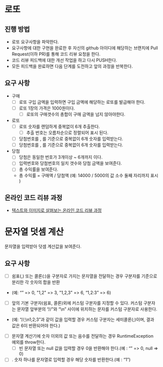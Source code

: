 # 로또
## 진행 방법
* 로또 요구사항을 파악한다.
* 요구사항에 대한 구현을 완료한 후 자신의 github 아이디에 해당하는 브랜치에 Pull Request(이하 PR)를 통해 코드 리뷰 요청을 한다.
* 코드 리뷰 피드백에 대한 개선 작업을 하고 다시 PUSH한다.
* 모든 피드백을 완료하면 다음 단계를 도전하고 앞의 과정을 반복한다.

## 요구 사항
- 구매
    - [ ]  로또 구입 금액을 입력하면 구입 금액에 해당하는 로또를 발급해야 한다.
    - [ ]  로또 1장의 가격은 1000원이다.
        - [ ]  로또의 구매갯수의 총합이 구매 금액을 넘지 않아야한다.

- 로또
    - [ ] 로또 숫자를 랜덤하게 중복없이 6개 추출한다.
        - [ ]  추출 번호는 오름차순으로 정렬되어 표시 된다.
    - [ ] 당첨번호를 , 를 기준으로 중복없이 6개 숫자를 입력받는다.
    - [ ] 당첨번호를 , 를 기준으로 중복없이 6개 숫자를 입력받는다.

- 당첨
    - [ ] 당첨은 동일한 번호가 3개이상 ~ 6개까지 이다. 
    - [ ] 입력번호와 당첨번호의 일치 갯수와 당첨 금액을 보여준다.  
    - [ ] 총 수익률을 보여준다. 
    * 총 수익률 = 구매액 / 당첨액 (예: 14000 / 5000의 값 소수 둘째 자리까지 표시 ) 
    

## 온라인 코드 리뷰 과정
* [텍스트와 이미지로 살펴보는 온라인 코드 리뷰 과정](https://github.com/next-step/nextstep-docs/tree/master/codereview)

# 문자열 덧셈 계산
문자열을 입력받아 덧셈 계산값을 보여준다. 

## 요구 사항

- [ ]  쉼표(,) 또는 콜론(:)을 구분자로 가지는 문자열을 전달하는 경우 구분자를 기준으로 분리한 각 숫자의 합을 반환
* (예: “” => 0, "1,2" => 3, "1,2,3" => 6, “1,2:3” => 6) 
- [ ]  앞의 기본 구분자(쉼표, 콜론)외에 커스텀 구분자를 지정할 수 있다. 커스텀 구분자는 문자열 앞부분의 “//”와 “\n” 사이에 위치하는 문자를 커스텀 구분자로 사용한다.
* (예: “//;\n1;2;3”과 같이 값을 입력할 경우 커스텀 구분자는 세미콜론(;)이며, 결과 값은 6이 반환되어야 한다.)
- [ ] 문자열 계산기에 숫자 이외의 값 또는 음수를 전달하는 경우 RuntimeException 예외를 throw한다.
    - [ ] 빈 문자열 또는 null 값을 입력할 경우 0을 반환해야 한다.(예 : “” => 0, null => 0)
- [ ] . 숫자 하나를 문자열로 입력할 경우 해당 숫자를 반환한다.(예 : “1”)

